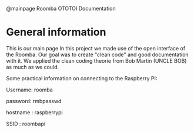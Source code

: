 @mainpage Roomba OTOTOI Documentation

# General information

This is our main page
In this project we made use of the open interface of the Roomba. Our goal was to create "clean code" and good documentation with it. We applied the clean coding theorie from Bob Martin (UNCLE BOB) as much as we could. 


Some practical information on connecting to the Raspberry PI:

Username: roomba

password: rmbpasswd

hostname : raspberrypi

SSID : roombapi